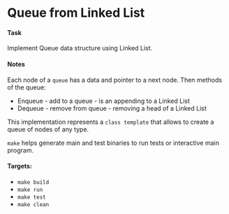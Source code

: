 # Queue from Linked List

#### Task
Implement Queue data structure using Linked List.

#### Notes

Each node of a ```queue``` has a data and pointer to a next node. Then methods of the queue:

  * Enqueue - add to a queue - is an appending to a Linked List
  * Dequeue - remove from queue - removing a head of a Linked List

This implementation represents a ```class template``` that allows to create a queue of nodes of any type.

```make``` helps generate main and test binaries to run tests or interactive main program.

#### Targets:
  * ```make build```
  * ```make run```
  * ```make test```
  * ```make clean```
